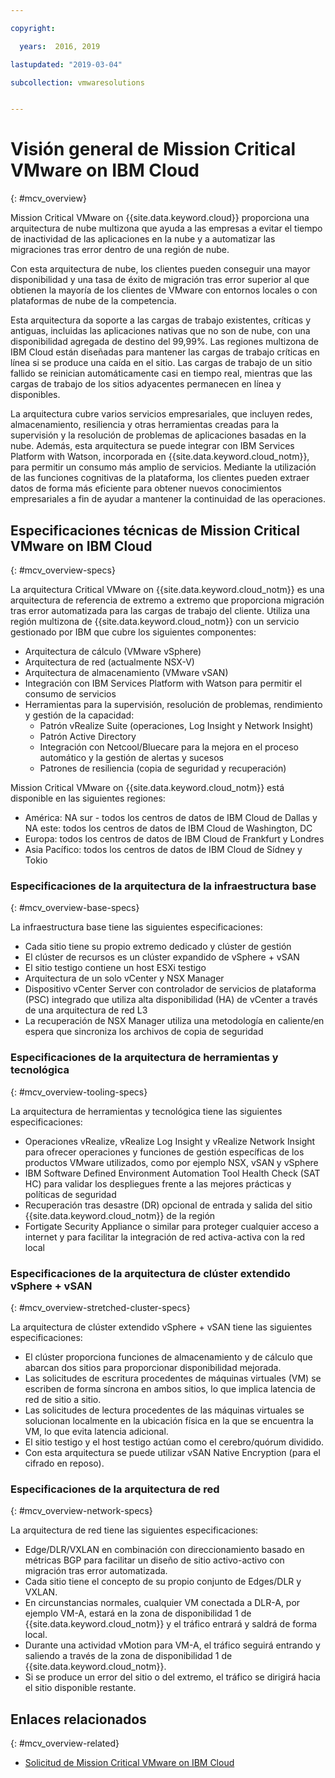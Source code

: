 ```yaml
---

copyright:

  years:  2016, 2019

lastupdated: "2019-03-04"

subcollection: vmwaresolutions


---
```


# Visión general de Mission Critical VMware on IBM Cloud
{: #mcv_overview}

Mission Critical VMware on {{site.data.keyword.cloud}} proporciona una arquitectura de nube multizona que ayuda a las empresas a evitar el tiempo de inactividad de las aplicaciones en la nube y a automatizar las migraciones tras error dentro de una región de nube.

Con esta arquitectura de nube, los clientes pueden conseguir una mayor disponibilidad y una tasa de éxito de migración tras error superior al que obtienen la mayoría de los clientes de VMware con entornos locales o con plataformas de nube de la competencia.

Esta arquitectura da soporte a las cargas de trabajo existentes, críticas y antiguas, incluidas las aplicaciones nativas que no son de nube, con una disponibilidad agregada de destino del 99,99%. Las regiones multizona de IBM Cloud están diseñadas para mantener las cargas de trabajo críticas en línea si se produce una caída en el sitio. Las cargas de trabajo de un sitio fallido se reinician automáticamente casi en tiempo real, mientras que las cargas de trabajo de los sitios adyacentes permanecen en línea y disponibles.

La arquitectura cubre varios servicios empresariales, que incluyen redes, almacenamiento, resiliencia y otras herramientas creadas para la supervisión y la resolución de problemas de aplicaciones basadas en la nube. Además, esta arquitectura se puede integrar con IBM Services Platform with Watson, incorporada en {{site.data.keyword.cloud_notm}}, para permitir un consumo más amplio de servicios. Mediante la utilización de las funciones cognitivas de la plataforma, los clientes pueden extraer datos de forma más eficiente para obtener nuevos conocimientos empresariales a fin de ayudar a mantener la continuidad de las operaciones.

## Especificaciones técnicas de Mission Critical VMware on IBM Cloud
{: #mcv_overview-specs}

La arquitectura Critical VMware on {{site.data.keyword.cloud_notm}} es una arquitectura de referencia de extremo a extremo que proporciona migración tras error automatizada para las cargas de trabajo del cliente. Utiliza una región multizona de {{site.data.keyword.cloud_notm}} con un servicio gestionado por IBM que cubre los siguientes componentes:

* Arquitectura de cálculo (VMware vSphere)
* Arquitectura de red (actualmente NSX-V)
* Arquitectura de almacenamiento (VMware vSAN)
* Integración con IBM Services Platform with Watson para permitir el consumo de servicios
* Herramientas para la supervisión, resolución de problemas, rendimiento y gestión de la capacidad:
  * Patrón vRealize Suite (operaciones, Log Insight y Network Insight)
  * Patrón Active Directory
  * Integración con Netcool/Bluecare para la mejora en el proceso automático y la gestión de alertas y sucesos
  * Patrones de resiliencia (copia de seguridad y recuperación)

Mission Critical VMware on {{site.data.keyword.cloud_notm}} está disponible en las siguientes regiones:
* América: NA sur - todos los centros de datos de IBM Cloud de Dallas y NA este: todos los centros de datos de IBM Cloud de Washington, DC
* Europa: todos los centros de datos de IBM Cloud de Frankfurt y Londres
* Asia Pacífico: todos los centros de datos de IBM Cloud de Sídney y Tokio

### Especificaciones de la arquitectura de la infraestructura base
{: #mcv_overview-base-specs}

La infraestructura base tiene las siguientes especificaciones:
* Cada sitio tiene su propio extremo dedicado y clúster de gestión
* El clúster de recursos es un clúster expandido de vSphere + vSAN
* El sitio testigo contiene un host ESXi testigo
* Arquitectura de un solo vCenter y NSX Manager
* Dispositivo vCenter Server con controlador de servicios de plataforma (PSC) integrado que utiliza alta disponibilidad (HA) de vCenter a través de una arquitectura de red L3
* La recuperación de NSX Manager utiliza una metodología en caliente/en espera que sincroniza los archivos de copia de seguridad

### Especificaciones de la arquitectura de herramientas y tecnológica
{: #mcv_overview-tooling-specs}

La arquitectura de herramientas y tecnológica tiene las siguientes especificaciones:
* Operaciones vRealize, vRealize Log Insight y vRealize Network Insight para ofrecer operaciones y funciones de gestión específicas de los productos VMware utilizados, como por ejemplo NSX, vSAN y vSphere
* IBM Software Defined Environment Automation Tool Health Check (SAT HC) para validar los despliegues frente a las mejores prácticas y políticas de seguridad
* Recuperación tras desastre (DR) opcional de entrada y salida del sitio {{site.data.keyword.cloud_notm}} de la región
* Fortigate Security Appliance o similar para proteger cualquier acceso a internet y para facilitar la integración de red activa-activa con la red local

### Especificaciones de la arquitectura de clúster extendido vSphere + vSAN
{: #mcv_overview-stretched-cluster-specs}

La arquitectura de clúster extendido vSphere + vSAN tiene las siguientes especificaciones:
* El clúster proporciona funciones de almacenamiento y de cálculo que abarcan dos sitios para proporcionar disponibilidad mejorada.
* Las solicitudes de escritura procedentes de máquinas virtuales (VM) se escriben de forma síncrona en ambos sitios, lo que implica latencia de red de sitio a sitio.
* Las solicitudes de lectura procedentes de las máquinas virtuales se solucionan localmente en la ubicación física en la que se encuentra la VM, lo que evita latencia adicional.
* El sitio testigo y el host testigo actúan como el cerebro/quórum dividido.
* Con esta arquitectura se puede utilizar vSAN Native Encryption (para el cifrado en reposo).

### Especificaciones de la arquitectura de red
{: #mcv_overview-network-specs}

La arquitectura de red tiene las siguientes especificaciones:
* Edge/DLR/VXLAN en combinación con direccionamiento basado en métricas BGP para facilitar un diseño de sitio activo-activo con migración tras error automatizada.
* Cada sitio tiene el concepto de su propio conjunto de Edges/DLR y VXLAN.
* En circunstancias normales, cualquier VM conectada a DLR-A, por ejemplo VM-A, estará en la zona de disponibilidad 1 de {{site.data.keyword.cloud_notm}} y el tráfico entrará y saldrá de forma local.
* Durante una actividad vMotion para VM-A, el tráfico seguirá entrando y saliendo a través de la zona de disponibilidad 1 de {{site.data.keyword.cloud_notm}}.
* Si se produce un error del sitio o del extremo, el tráfico se dirigirá hacia el sitio disponible restante.

## Enlaces relacionados
{: #mcv_overview-related}

* [Solicitud de Mission Critical VMware on IBM Cloud](/docs/services/vmwaresolutions/services?topic=vmware-solutions-managing_mcv)

